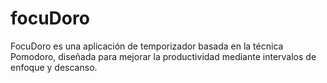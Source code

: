 # focuDoro
FocuDoro es una aplicación de temporizador basada en la técnica Pomodoro, diseñada para mejorar la productividad mediante intervalos de enfoque y descanso.
